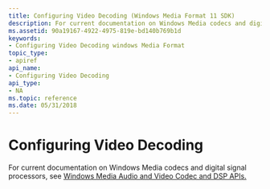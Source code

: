 ```yaml
---
title: Configuring Video Decoding (Windows Media Format 11 SDK)
description: For current documentation on Windows Media codecs and digital signal processors, see Windows Media Audio and Video Codec and DSP APIs.
ms.assetid: 90a19167-4922-4975-819e-bd140b769b1d
keywords:
- Configuring Video Decoding windows Media Format
topic_type:
- apiref
api_name:
- Configuring Video Decoding
api_type:
- NA
ms.topic: reference
ms.date: 05/31/2018
---
```


# Configuring Video Decoding

For current documentation on Windows Media codecs and digital signal processors, see [Windows Media Audio and Video Codec and DSP APIs.](/previous-versions//dd464626(v=vs.85))

 

 